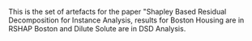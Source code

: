 This is the set of artefacts for the paper "Shapley Based Residual Decomposition for Instance Analysis, results for Boston Housing are in RSHAP Boston and Dilute Solute are in DSD Analysis. 